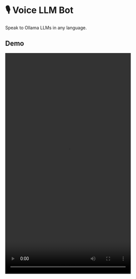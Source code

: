 # 🎙️ Voice LLM Bot

Speak to Ollama LLMs in any language.

## Demo

<video width="400" height="700" controls>
  <source src="https://github.com/iamaziz/llm-voice-bot/blob/main/demo.mov" type="video/mp4">
</video>